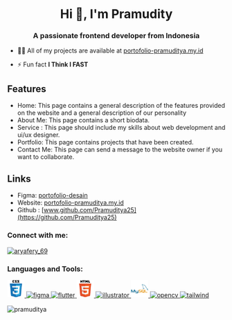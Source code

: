 <h1 align="center">Hi 👋, I'm Pramudity</h1>
<h3 align="center">A passionate frontend developer from Indonesia</h3>

- 👨‍💻 All of my projects are available at [portofolio-pramuditya.my.id](https://portfolio-pramuditya.my.id)

- ⚡ Fun fact **I Think I FAST**

## Features

- Home: This page contains a general description of the features provided on the website and a general description of our personality
- About Me: This page contains a short biodata.
- Service : This page should include my skills about web development and ui/ux designer.
- Portfolio: This page contains projects that have been created.
- Contact Me: This page can send a message to the website owner if you want to collaborate.

## Links

- Figma: [portofolio-desain](https://www.figma.com/design/DPAwU3nTt5gpDoFx5ROrRF/Untitled?node-id=0-1&t=4aB54vR1Lo7SqbSK-0)
- Website: [portofolio-pramuditya.my.id](https://portfolio-pramuditya.my.id)
- Github : [www.github.com/Pramuditya25](https://github.com/Pramuditya25)

<h3 align="left">Connect with me:</h3>
<p align="left">
<a href="(https://www.instagram.com/pramdtya.25?igsh=c3E1eG5zZ3k0cnRp)" target="blank"><img align="center" src="https://raw.githubusercontent.com/rahuldkjain/github-profile-readme-generator/master/src/images/icons/Social/instagram.svg" alt="aryafery_69" height="30" width="40" /></a>
</p>

<h3 align="left">Languages and Tools:</h3>
<p align="left"> <a href="https://www.w3schools.com/css/" target="_blank" rel="noreferrer"> <img src="https://raw.githubusercontent.com/devicons/devicon/master/icons/css3/css3-original-wordmark.svg" alt="css3" width="40" height="40"/> </a> <a href="https://www.figma.com/" target="_blank" rel="noreferrer"> <img src="https://www.vectorlogo.zone/logos/figma/figma-icon.svg" alt="figma" width="40" height="40"/> </a> <a href="https://flutter.dev" target="_blank" rel="noreferrer"> <img src="https://www.vectorlogo.zone/logos/flutterio/flutterio-icon.svg" alt="flutter" width="40" height="40"/> </a> <a href="https://www.w3.org/html/" target="_blank" rel="noreferrer"> <img src="https://raw.githubusercontent.com/devicons/devicon/master/icons/html5/html5-original-wordmark.svg" alt="html5" width="40" height="40"/> </a> <a href="https://www.adobe.com/in/products/illustrator.html" target="_blank" rel="noreferrer"> <img src="https://www.vectorlogo.zone/logos/adobe_illustrator/adobe_illustrator-icon.svg" alt="illustrator" width="40" height="40"/> </a> <a href="https://www.mysql.com/" target="_blank" rel="noreferrer"> <img src="https://raw.githubusercontent.com/devicons/devicon/master/icons/mysql/mysql-original-wordmark.svg" alt="mysql" width="40" height="40"/> </a> <a href="https://opencv.org/" target="_blank" rel="noreferrer"> <img src="https://www.vectorlogo.zone/logos/opencv/opencv-icon.svg" alt="opencv" width="40" height="40"/> </a> <a href="https://tailwindcss.com/" target="_blank" rel="noreferrer"> <img src="https://www.vectorlogo.zone/logos/tailwindcss/tailwindcss-icon.svg" alt="tailwind" width="40" height="40"/> </a> </p>

<p><img align="center" src="https://github-readme-stats.vercel.app/api/top-langs?username=pramuditya&show_icons=true&locale=en&layout=compact" alt="pramuditya" /></p>
